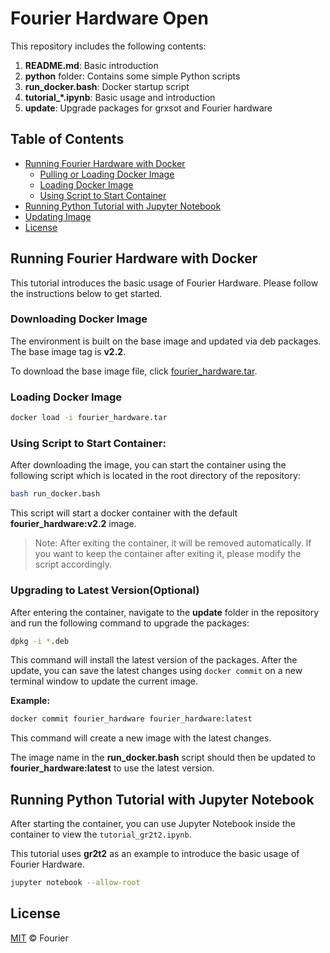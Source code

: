 # Fourier Hardware Open

This repository includes the following contents:

1. **README.md**: Basic introduction
2. **python** folder: Contains some simple Python scripts
3. **run_docker.bash**: Docker startup script
4. **tutorial_*.ipynb**: Basic usage and introduction
5. **update**: Upgrade packages for grxsot and Fourier hardware

## Table of Contents

- [Running Fourier Hardware with Docker](#running-fourier-hardware-with-docker)
  - [Pulling or Loading Docker Image](#pulling-or-loading-docker-image)
  - [Loading Docker Image](#loading-docker-image)
  - [Using Script to Start Container](#using-script-to-start-container)
- [Running Python Tutorial with Jupyter Notebook](#running-python-tutorial-with-jupyter-notebook)
- [Updating Image](#updating-image)
- [License](#license)

## Running Fourier Hardware with Docker

This tutorial introduces the basic usage of Fourier Hardware. Please follow the instructions below to get started.

### Downloading Docker Image

The environment is built on the base image and updated via deb packages. The base image tag is **v2.2**.

To download the base image file, click [fourier_hardware.tar](https://pan.baidu.com/s/1kgBkNJhgA4OA3rPBYyqMvQ?pwd=vi5q).

### Loading Docker Image

```sh
docker load -i fourier_hardware.tar
```

### Using Script to Start Container:

After downloading the image, you can start the container using the following script which is located in the root directory of the repository:

```sh
bash run_docker.bash
```
This script will start a docker container with the default **fourier_hardware:v2.2** image.

> Note: After exiting the container, it will be removed automatically. If you want to keep the container after exiting it, please modify the script accordingly.

### Upgrading to Latest Version(Optional)

After entering the container, navigate to the **update** folder in the repository and run the following command to upgrade the packages:

```sh
dpkg -i *.deb
```

This command will install the latest version of the packages. After the update, you can save the latest changes using `docker commit` on a new terminal window to update the current image.

**Example:**

```sh
docker commit fourier_hardware fourier_hardware:latest
```
This command will create a new image with the latest changes.

The image name in the **run_docker.bash** script should then be updated to **fourier_hardware:latest** to use the latest version.

## Running Python Tutorial with Jupyter Notebook

After starting the container, you can use Jupyter Notebook inside the container to view the `tutorial_gr2t2.ipynb`.

This tutorial uses **gr2t2** as an example to introduce the basic usage of Fourier Hardware.

```sh
jupyter notebook --allow-root
```

## License

[MIT](LICENSE) © Fourier